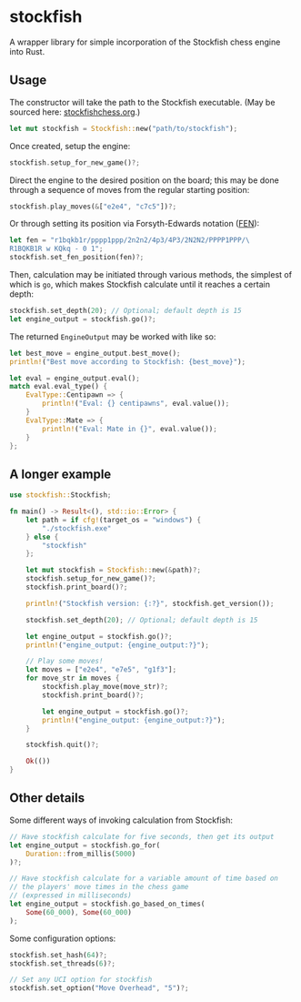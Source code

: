 # stockfish

A wrapper library for simple incorporation of the Stockfish chess engine into Rust.

## Usage

The constructor will take the path to the Stockfish executable. (May be sourced here: [stockfishchess.org](https://stockfishchess.org/download/).)

```rust
let mut stockfish = Stockfish::new("path/to/stockfish");
```

Once created, setup the engine:

```rust
stockfish.setup_for_new_game()?;
```

Direct the engine to the desired position on the board; this may be done through a sequence of moves from the regular starting position:

```rust
stockfish.play_moves(&["e2e4", "c7c5"])?;
```

Or through setting its position via Forsyth-Edwards notation ([FEN](https://www.chessprogramming.org/Forsyth-Edwards_Notation)):

```rust
let fen = "r1bqkb1r/pppp1ppp/2n2n2/4p3/4P3/2N2N2/PPPP1PPP/\
R1BQKB1R w KQkq - 0 1";
stockfish.set_fen_position(fen)?;
```

Then, calculation may be initiated through various methods, the simplest of which
is `go`, which makes Stockfish calculate until it reaches a certain depth:

```rust
stockfish.set_depth(20); // Optional; default depth is 15
let engine_output = stockfish.go()?;
```

The returned `EngineOutput` may be worked with like so:

```rust
let best_move = engine_output.best_move();
println!("Best move according to Stockfish: {best_move}");

let eval = engine_output.eval();
match eval.eval_type() {
    EvalType::Centipawn => {
        println!("Eval: {} centipawns", eval.value());
    }
    EvalType::Mate => {
        println!("Eval: Mate in {}", eval.value());
    }
};
```

## A longer example

```rust
use stockfish::Stockfish;

fn main() -> Result<(), std::io::Error> {
    let path = if cfg!(target_os = "windows") {
        "./stockfish.exe"
    } else {
        "stockfish"
    };

    let mut stockfish = Stockfish::new(&path)?;
    stockfish.setup_for_new_game()?;
    stockfish.print_board()?;

    println!("Stockfish version: {:?}", stockfish.get_version());

    stockfish.set_depth(20); // Optional; default depth is 15

    let engine_output = stockfish.go()?;
    println!("engine_output: {engine_output:?}");

    // Play some moves!
    let moves = ["e2e4", "e7e5", "g1f3"];
    for move_str in moves {
        stockfish.play_move(move_str)?;
        stockfish.print_board()?;

        let engine_output = stockfish.go()?;
        println!("engine_output: {engine_output:?}");
    }

    stockfish.quit()?;

    Ok(())
}
```

## Other details

Some different ways of invoking calculation from Stockfish:

```rust
// Have stockfish calculate for five seconds, then get its output
let engine_output = stockfish.go_for(
    Duration::from_millis(5000)
)?;

// Have stockfish calculate for a variable amount of time based on
// the players' move times in the chess game
// (expressed in milliseconds)
let engine_output = stockfish.go_based_on_times(
    Some(60_000), Some(60_000)
);
```

Some configuration options:

```rust
stockfish.set_hash(64)?;
stockfish.set_threads(6)?;

// Set any UCI option for stockfish
stockfish.set_option("Move Overhead", "5")?;
```
